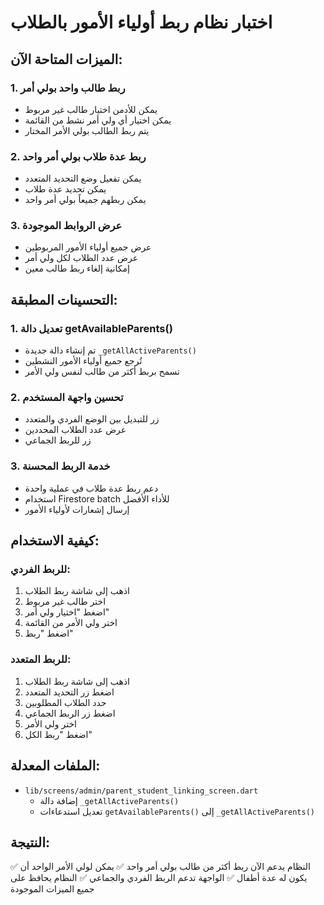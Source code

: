 # اختبار نظام ربط أولياء الأمور بالطلاب

## الميزات المتاحة الآن:

### 1. ربط طالب واحد بولي أمر
- يمكن للأدمن اختيار طالب غير مربوط
- يمكن اختيار أي ولي أمر نشط من القائمة
- يتم ربط الطالب بولي الأمر المختار

### 2. ربط عدة طلاب بولي أمر واحد
- يمكن تفعيل وضع التحديد المتعدد
- يمكن تحديد عدة طلاب
- يمكن ربطهم جميعاً بولي أمر واحد

### 3. عرض الروابط الموجودة
- عرض جميع أولياء الأمور المربوطين
- عرض عدد الطلاب لكل ولي أمر
- إمكانية إلغاء ربط طالب معين

## التحسينات المطبقة:

### 1. تعديل دالة getAvailableParents()
- تم إنشاء دالة جديدة `_getAllActiveParents()` 
- تُرجع جميع أولياء الأمور النشطين
- تسمح بربط أكثر من طالب لنفس ولي الأمر

### 2. تحسين واجهة المستخدم
- زر للتبديل بين الوضع الفردي والمتعدد
- عرض عدد الطلاب المحددين
- زر للربط الجماعي

### 3. خدمة الربط المحسنة
- دعم ربط عدة طلاب في عملية واحدة
- استخدام Firestore batch للأداء الأفضل
- إرسال إشعارات لأولياء الأمور

## كيفية الاستخدام:

### للربط الفردي:
1. اذهب إلى شاشة ربط الطلاب
2. اختر طالب غير مربوط
3. اضغط "اختيار ولي أمر"
4. اختر ولي الأمر من القائمة
5. اضغط "ربط"

### للربط المتعدد:
1. اذهب إلى شاشة ربط الطلاب
2. اضغط زر التحديد المتعدد
3. حدد الطلاب المطلوبين
4. اضغط زر الربط الجماعي
5. اختر ولي الأمر
6. اضغط "ربط الكل"

## الملفات المعدلة:
- `lib/screens/admin/parent_student_linking_screen.dart`
  - إضافة دالة `_getAllActiveParents()`
  - تعديل استدعاءات `getAvailableParents()` إلى `_getAllActiveParents()`

## النتيجة:
✅ النظام يدعم الآن ربط أكثر من طالب بولي أمر واحد
✅ يمكن لولي الأمر الواحد أن يكون له عدة أطفال
✅ الواجهة تدعم الربط الفردي والجماعي
✅ النظام يحافظ على جميع الميزات الموجودة